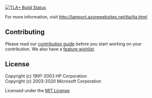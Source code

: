 [![TLA+ Build Status](https://github.com/tlaplus/tlaplus/workflows/CI/badge.svg?branch=master)](https://github.com/tlaplus/tlaplus/actions?query=workflow%3ACI)

For more information, visit http://lamport.azurewebsites.net/tla/tla.html

Contributing
------------
Please read our [contribution guide](https://github.com/tlaplus/tlaplus/blob/master/CONTRIBUTING.md) before you start working on your contribution. We also have a [feature wishlist](https://github.com/tlaplus/tlaplus/blob/master/general/docs/contributions.md).

License
-------

Copyright (c) 199?-2003 HP Corporation  
Copyright (c) 2003-2020 Microsoft Corporation

Licensed under the [MIT License](http://lamport.azurewebsites.net/tla/license.html)
